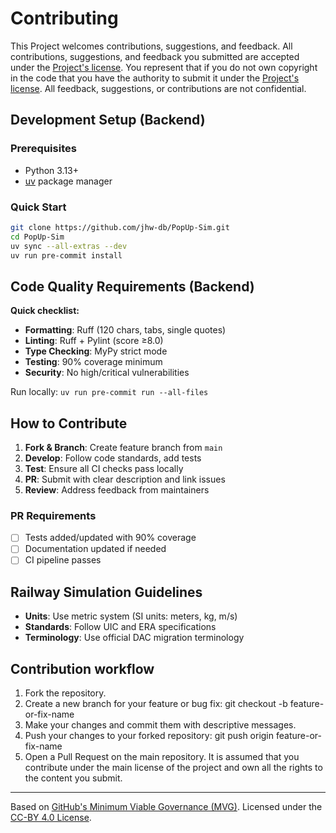 <!--
SPDX-FileCopyrightText: 2025 OpenRail Association AISBL

SPDX-License-Identifier: CC-BY-4.0
-->

# Contributing

This Project welcomes contributions, suggestions, and feedback. All contributions, suggestions, and feedback you submitted are accepted under the [Project's license](./LICENSE). You represent that if you do not own copyright in the code that you have the authority to submit it under the [Project's license](./LICENSE). All feedback, suggestions, or contributions are not confidential.

## Development Setup (Backend)

### Prerequisites
- Python 3.13+
- [uv](https://docs.astral.sh/uv/) package manager

### Quick Start
```bash
git clone https://github.com/jhw-db/PopUp-Sim.git
cd PopUp-Sim
uv sync --all-extras --dev
uv run pre-commit install
```

## Code Quality Requirements (Backend)

**Quick checklist:**
- **Formatting**: Ruff (120 chars, tabs, single quotes)
- **Linting**: Ruff + Pylint (score ≥8.0)
- **Type Checking**: MyPy strict mode
- **Testing**: 90% coverage minimum
- **Security**: No high/critical vulnerabilities

Run locally: `uv run pre-commit run --all-files`

## How to Contribute

1. **Fork & Branch**: Create feature branch from `main`
2. **Develop**: Follow code standards, add tests
3. **Test**: Ensure all CI checks pass locally
4. **PR**: Submit with clear description and link issues
5. **Review**: Address feedback from maintainers

### PR Requirements
- [ ] Tests added/updated with 90% coverage
- [ ] Documentation updated if needed
- [ ] CI pipeline passes

## Railway Simulation Guidelines

- **Units**: Use metric system (SI units: meters, kg, m/s)
- **Standards**: Follow UIC and ERA specifications
- **Terminology**: Use official DAC migration terminology

## Contribution workflow
1. Fork the repository.
2. Create a new branch for your feature or bug fix: git checkout -b feature-or-fix-name
3. Make your changes and commit them with descriptive messages.
4. Push your changes to your forked repository: git push origin feature-or-fix-name
5. Open a Pull Request on the main repository.
It is assumed that you contribute under the main license of the project and own all the rights to the content you submit.
---
Based on [GitHub's Minimum Viable Governance (MVG)](https://github.com/github/MVG). Licensed under the [CC-BY 4.0 License](https://creativecommons.org/licenses/by/4.0/).
